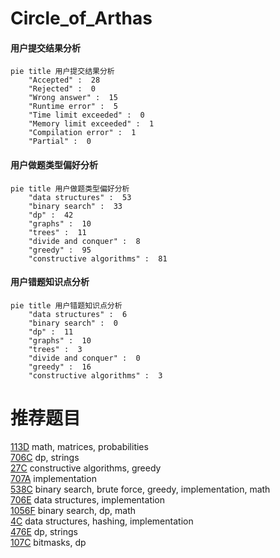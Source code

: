 # Circle_of_Arthas

<!-- tabs:start -->



#### **用户提交结果分析**

```mermaid
pie title 用户提交结果分析
    "Accepted" :  28
    "Rejected" :  0
    "Wrong answer" :  15
    "Runtime error" :  5
    "Time limit exceeded" :  0
    "Memory limit exceeded" :  1
    "Compilation error" :  1
    "Partial" :  0
```

#### **用户做题类型偏好分析**

```mermaid
pie title 用户做题类型偏好分析
    "data structures" :  53
    "binary search" :  33
    "dp" :  42
    "graphs" :  10
    "trees" :  11
    "divide and conquer" :  8
    "greedy" :  95
    "constructive algorithms" :  81
```
#### **用户错题知识点分析**

```mermaid
pie title 用户错题知识点分析
    "data structures" :  6
    "binary search" :  0
    "dp" :  11
    "graphs" :  10
    "trees" :  3
    "divide and conquer" :  0
    "greedy" :  16
    "constructive algorithms" :  3
```



<!-- tabs:end -->
# 推荐题目
[113D](https://codeforces.com/contest/113/problem/D)		math,
                        matrices,
                        probabilities		  
[706C](https://codeforces.com/contest/706/problem/C)		dp,
                        strings		  
[27C](https://codeforces.com/contest/27/problem/C)		constructive algorithms,
                        greedy		  
[707A](https://codeforces.com/contest/707/problem/A)		implementation		  
[538C](https://codeforces.com/contest/538/problem/C)		binary search,
                        brute force,
                        greedy,
                        implementation,
                        math		  
[706E](https://codeforces.com/contest/706/problem/E)		data structures,
                        implementation		  
[1056F](https://codeforces.com/contest/1056/problem/F)		binary search,
                        dp,
                        math		  
[4C](https://codeforces.com/contest/4/problem/C)		data structures,
                        hashing,
                        implementation		  
[476E](https://codeforces.com/contest/476/problem/E)		dp,
                        strings		  
[107C](https://codeforces.com/contest/107/problem/C)		bitmasks,
                        dp		  
